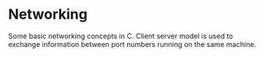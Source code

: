 # Networking 
Some basic networking concepts in C. Client server model is used to exchange information between port numbers running on the same machine.

